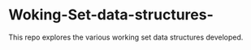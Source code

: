 # Woking-Set-data-structures-
This repo explores the various working set data structures developed. 
